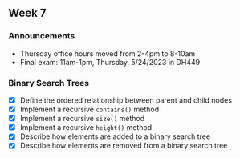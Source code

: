## Week 7

### Announcements
* Thursday office hours moved from 2-4pm to 8-10am
* Final exam: 11am-1pm, Thursday, 5/24/2023 in DH449

### Binary Search Trees

* [x] Define the ordered relationship between parent and child nodes
* [x] Implement a recursive `contains()` method
* [x] Implement a recursive `size()` method
* [x] Implement a recursive `height()` method
* [x] Describe how elements are added to a binary search tree
* [x] Describe how elements are removed from a binary search tree
